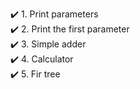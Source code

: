 ✔️ 1. Print parameters  
✔️ 2. Print the first parameter  
✔️ 3. Simple adder  
✔️ 4. Calculator  
✔️ 5. Fir tree